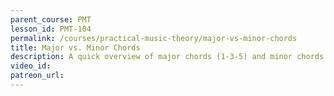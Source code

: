```yaml
---
parent_course: PMT
lesson_id: PMT-104
permalink: /courses/practical-music-theory/major-vs-minor-chords
title: Major vs. Minor Chords
description: A quick overview of major chords (1-3-5) and minor chords (1-b3-5), including a simple explanation of how they're built.
video_id:
patreon_url:
---
```

